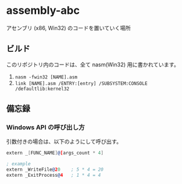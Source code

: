 # assembly-abc
アセンブリ (x86, Win32) のコードを置いていく場所

## ビルド
このリポジトリ内のコードは、全て nasm(Win32) 用に書かれています。

1. `nasm -fwin32 [NAME].asm`
2. `link [NAME].asm /ENTRY:[entry] /SUBSYSTEM:CONSOLE /defaultlib:kernel32`

## 備忘録
### Windows API の呼び出し方
引数付きの場合は、以下のようにして呼び出す。

```asm
extern _[FUNC_NAME]@[args_count * 4]

; example
extern _WriteFile@20    ; 5 * 4 = 20
extern _ExitProcess@4   ; 1 * 4 = 4
```